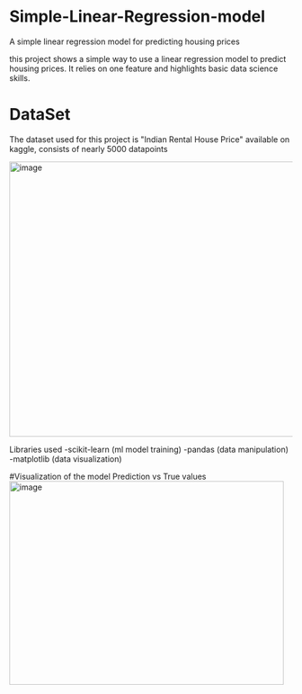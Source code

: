 # Simple-Linear-Regression-model
A simple linear regression model for predicting housing prices 

this project shows a simple way to use a linear regression model to predict housing prices. It relies on one feature and highlights basic data science skills.

# DataSet
The dataset used for this project is "Indian Rental House Price" available on kaggle, consists of nearly 5000 datapoints

<img width="849" height="489" alt="image" src="https://github.com/user-attachments/assets/b88d9483-ce5c-46d9-8f81-82efa49d0a1b" />

Libraries used 
-scikit-learn (ml model training)
-pandas (data manipulation)
-matplotlib (data visualization)


#Visualization of the model 
  Prediction vs True values 
  <img width="488" height="362" alt="image" src="https://github.com/user-attachments/assets/7b28a916-09f3-4c25-8247-4fcad645228b" />

